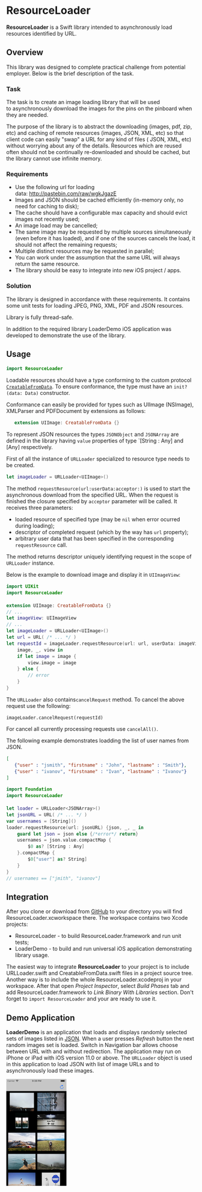 #  ResourceLoader

__ResourceLoader__ is a Swift library intended to asynchronously load resources identified by URL.

## Overview

This library was designed to complete practical challenge from potential  employer. Below is the brief description of the task.

### Task

The task is to create an image loading library that will be used to asynchronously download the images for the pins on the pinboard when they are needed.

The purpose of the library is to abstract the downloading (images, pdf, zip, etc) and caching of remote resources (images, JSON, XML, etc) so that client code can easily "swap" a URL for any kind of files ( JSON, XML, etc) without worrying about any of the details. Resources which are reused often should not be continually re-downloaded and should be cached, but the library cannot use infinite memory.

### Requirements

* Use the following url for loading data: http://pastebin.com/raw/wgkJgazE
* Images and JSON should be cached efficiently (in-memory only, no need for caching to disk);
* The cache should have a configurable max capacity and should evict images not recently used;
* An image load may be cancelled;
* The same image may be requested by multiple sources simultaneously (even before it has loaded), and if one of the sources cancels the load, it should not affect the remaining requests;
* Multiple distinct resources may be requested in parallel;
* You can work under the assumption that the same URL will always return the same resource.
* The library should be easy to integrate into new iOS project / apps.

### Solution

The library is designed in accordance with these requirements. It contains some unit tests for loading JPEG, PNG, XML, PDF and JSON resources. 

Library is fully thread-safe.

In addition to the required library LoaderDemo iOS application was developed to demonstrate the use of the library.


## Usage
```swift
import ResourceLoader
```
Loadable resources should have a type  conforming to the custom protocol [`CreatableFromData`](./ResourceLoader/CreatableFromData.swift). To ensure conformance, the type must have an `init?(data: Data)` constructor.

Conformance can easily be provided for types such as UIImage (NSImage), XMLParser and PDFDocument by extensions as follows:
 ```swift
    extension UIImage: CreatableFromData {}
```
To represent JSON resources the types `JSONObject` and `JSONArray` are defined in the library having `value` properties of type `[String : Any] and [Any] respectively.

First of all the instance of `URLLoader` specialized to resource type needs to be created.
```swift
let imageLoader = URLLoader<UIImage>()
```
The method  `requestResource(url:userData:acceptor:)` is used to start the asynchronous download from the specified URL. When the request is finished the closure specified by `acceptor` parameter will be called. It receives three parameters:

* loaded resource of specified type (may be `nil` when error ocurred during loading);
* descriptor of completed request (which by the way has `url` property);
* arbitrary user data that has been specified in the corresponding `requestResource` call.

The method returns descriptor uniquely identifying request in the scope of `URLLoader` instance.

Below is the example to download image and display it in `UIImageView`:

```swift
import UIKit
import ResourceLoader

extension UIImage: CreatableFromData {}
// ...
let imageView: UIImageView
// ...
let imageLoader = URLLoader<UIImage>()
let url = URL( /* ... */ )
let requestId = imageLoader.requestResource(url: url, userData: imageView) {
    image, _, view in
    if let image = image {
        view.image = image
    } else {
        // error
    }
}

```
The `URLLoader` also contains`cancelRequest` method. To cancel the above request use the following:

```
imageLoader.cancelRequest(requestId)
```
For cancel all currently processing requests use `cancelAll()`.

The following example demonstrates loadding the list of user names from JSON.

```json
[
   {"user" : "jsmith", "firstname" : "John", "lastname" : "Smith"},
   {"user" : "ivanov", "firstname" : "Ivan", "lastname" : "Ivanov"}
]    
```

```swift
import Foundation
import ResourceLoader

let loader = URLLoader<JSONArray>()
let jsonURL = URL( /* ... */ )
var usernames = [String]()
loader.requestResource(url: jsonURL) {json, _, _ in
    guard let json = json else {/*error*/ return}
    usernames = json.value.compactMap {
        $0 as? [String : Any]
    }.compactMap {
        $0["user"] as? String]
    }
}
// usernames == ["jmith", "ivanov"]
```

## Integration

After you clone or download from [GitHub](https://github.com/raisov/resourceloader) to your directory you will find ResourceLoader.xcworkspace there. The workspace contains two Xcode projects:

* ResourceLoader - to build ResourceLoader.framework and run unit tests;
* LoaderDemo - to build and run universal iOS application demonstrating library usage.

The easiest way to integrate __ResourceLoader__ to your project is to include URLLoader.swift and CreatableFromData.swift files in a project source tree.
Another way is to include the whole ResourceLoader.xcodeproj in your workspace. After that open _Project Inspector_, select _Build Phases_ tab and add ResourceLoader.framework to _Link Binary With Libraries_ section. Don't forget to `import ResourceLoader` and your are ready to use it.

## Demo Application

__LoaderDemo__ is an application that loads and displays randomly selected sets of images  listed in [JSON](http://pastebin.com/raw/wgkJgazE). When a user presses _Refresh_ button the next random images set is loaded. Switch in Navigation bar allows choose between URL with and without redirection.
The application may run on iPhone or iPad with iOS version 11.0 or above.
The `URLLoader` object is used in this application to load JSON with list of image URLs and to asynchronously load these images.

![Screen shot](./LoaderDemo/ScreenShot.png)

